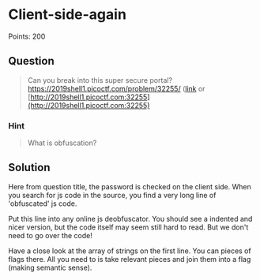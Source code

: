 # Client-side-again

Points: 200

## Question

> Can you break into this super secure portal? https://2019shell1.picoctf.com/problem/32255/ ([link](https://2019shell1.picoctf.com/problem/32255/) or [http://2019shell1.picoctf.com:32255](http://2019shell1.picoctf.com:32255)

### Hint

> What is obfuscation?

## Solution

Here from question title, the password is checked on the client side. When you search for js code in the source, you find a very long line of 'obfuscated' js code.

Put this line into any online js deobfuscator. You should see a indented and nicer version, but the code itself may seem still hard to read. But we don't need to go over the code!

Have a close look at the array of strings on the first line. You can pieces of flags there. All you need to is take relevant pieces and join them into a flag (making semantic sense).
